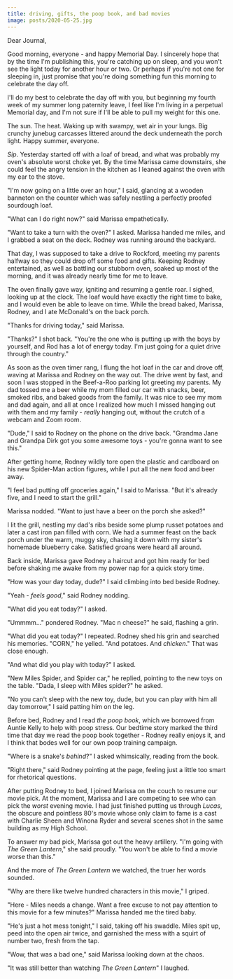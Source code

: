 ```yaml
---
title: driving, gifts, the poop book, and bad movies
image: posts/2020-05-25.jpg
---
```


Dear Journal,

Good morning, everyone - and happy Memorial Day.  I sincerely hope
that by the time I'm publishing this, you're catching up on sleep, and
you won't see the light today for another hour or two.  Or perhaps if
you're not one for sleeping in, just promise that you're doing
something fun this morning to celebrate the day off.

I'll do my best to celebrate the day off with you, but beginning my
fourth week of my summer long paternity leave, I feel like I'm living
in a perpetual Memorial day, and I'm not sure if I'll be able to pull
my weight for this one.

The sun.  The heat.  Waking up with swampy, wet air in your lungs.
Big crunchy junebug carcasses littered around the deck underneath the
porch light.  Happy summer, everyone.

_Sip_.  Yesterday started off with a loaf of bread, and what was
probably my oven's absolute worst choke yet.  By the time Marissa came
downstairs, she could feel the angry tension in the kitchen as I
leaned against the oven with my ear to the stove.

"I'm now going on a little over an hour," I said, glancing at a wooden
banneton on the counter which was safely nestling a perfectly proofed
sourdough loaf.

"What can I do right now?" said Marissa empathetically.

"Want to take a turn with the oven?" I asked.  Marissa handed me
miles, and I grabbed a seat on the deck.  Rodney was running around
the backyard.

That day, I was supposed to take a drive to Rockford, meeting my
parents halfway so they could drop off some food and gifts.  Keeping
Rodney entertained, as well as battling our stubborn oven, soaked up
most of the morning, and it was already nearly time for me to leave.

The oven finally gave way, igniting and resuming a gentle roar.  I
sighed, looking up at the clock.  The loaf would have exactly the
right time to bake, and I would even be able to leave on time.  While
the bread baked, Marissa, Rodney, and I ate McDonald's on the back
porch.

"Thanks for driving today," said Marissa.

"Thanks?" I shot back.  "You're the one who is putting up with the
boys by yourself, and Rod has a lot of energy today.  I'm just going
for a quiet drive through the country."

As soon as the oven timer rang, I flung the hot loaf in the car and
drove off, waving at Marissa and Rodney on the way out.  The drive
went by fast, and soon I was stopped in the Beef-a-Roo parking lot
greeting my parents.  My dad tossed me a beer while my mom filled our
car with snacks, beer, smoked ribs, and baked goods from the family.
It was nice to see my mom and dad again, and all at once I realized
how much I missed hanging out with them and my family - _really_
hanging out, without the crutch of a webcam and Zoom room.

"Dude," I said to Rodney on the phone on the drive back.  "Grandma
Jane and Grandpa Dirk got you some awesome toys - you're gonna want to
see this."

After getting home, Rodney wildly tore open the plastic and cardboard
on his new Spider-Man action figures, while I put all the new food and
beer away.

"I feel bad putting off groceries again," I said to Marissa.  "But
it's already five, and I need to start the grill."

Marissa nodded.  "Want to just have a beer on the porch she asked?"

I lit the grill, nestling my dad's ribs beside some plump russet
potatoes and later a cast iron pan filled with corn.  We had a summer
feast on the back porch under the warm, muggy sky, chasing it down
with my sister's homemade blueberry cake.  Satisfied groans were heard
all around.

Back inside, Marissa gave Rodney a haircut and got him ready for bed
before shaking me awake from my power nap for a quick story time.

"How was your day today, dude?" I said climbing into bed beside
Rodney.

"Yeah - _feels good_," said Rodney nodding.

"What did you eat today?" I asked.

"Ummmm..." pondered Rodney.  "Mac n cheese?" he said, flashing a grin.

"What did you eat today?" I repeated.  Rodney shed his grin and
searched his memories.  "CORN," he yelled.  "And potatoes.  And
_chicken_."  That was close enough.

"And what did you play with today?" I asked.

"New Miles Spider, and Spider car," he replied, pointing to the new
toys on the table.  "Dada, I sleep with Miles spider?" he asked.

"No you can't sleep with the new toy, dude, but you can play with him
all day tomorrow," I said patting him on the leg.

Before bed, Rodney and I read _the poop book_, which we borrowed from
Auntie Kelly to help with poop stress.  Our bedtime story marked the
third time that day we read the poop book together - Rodney really
enjoys it, and I think that bodes well for our own poop training
campaign.

"Where is a snake's _behind_?" I asked whimsically, reading from the
book.

"Right there," said Rodney pointing at the page, feeling just a little
too smart for rhetorical questions.

After putting Rodney to bed, I joined Marissa on the couch to resume
our movie pick.  At the moment, Marissa and I are competing to see who
can pick the _worst_ evening movie.  I had just finished putting us
through _Lucas_, the obscure and pointless 80's movie whose only claim
to fame is a cast with Charlie Sheen and Winona Ryder and several
scenes shot in the same building as my High School.

To answer my bad pick, Marissa got out the heavy artillery.  "I'm
going with _The Green Lantern_," she said proudly.  "You won't be able
to find a movie worse than this."

And the more of _The Green Lantern_ we watched, the truer her words
sounded.

"Why are there like twelve hundred characters in this movie," I
griped.

"Here - Miles needs a change.  Want a free excuse to not pay attention
to this movie for a few minutes?"  Marissa handed me the tired baby.

"He's just a hot mess tonight," I said, taking off his swaddle.  Miles
spit up, peed into the open air twice, and garnished the mess with a
squirt of number two, fresh from the tap.

"Wow, that was a bad one," said Marissa looking down at the chaos.

"It was still better than watching _The Green Lantern_" I laughed.
